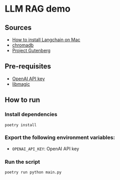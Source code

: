 # LLM RAG demo

## Sources
- [How to install Langchain on Mac](https://romanorac.medium.com/how-to-install-langchain-on-an-m2-macbook-755be61125b6)
- [chromadb](https://github.com/chroma-core/chroma)
- [Project Gutenberg](https://www.gutenberg.org/)


## Pre-requisites
- [OpenAI API key](https://platform.openai.com/api-keys)
- [libmagic](https://formulae.brew.sh/formula/libmagic)

## How to run

### Install dependencies
```
poetry install
```

### Export the following environment variables:
- `OPENAI_API_KEY`: OpenAI API key

### Run the script
```
poetry run python main.py
```


